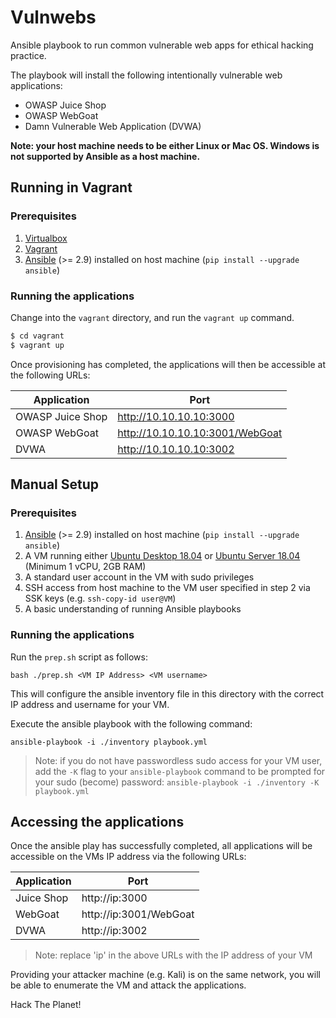 # Vulnwebs

Ansible playbook to run common vulnerable web apps for ethical hacking practice.

The playbook will install the following intentionally vulnerable web applications:

* OWASP Juice Shop
* OWASP WebGoat
* Damn Vulnerable Web Application (DVWA)

**Note: your host machine needs to be either Linux or Mac OS. Windows is not supported by Ansible as a host machine.**

## Running in Vagrant

### Prerequisites

1. [Virtualbox](https://www.virtualbox.org/wiki/Downloads)
2. [Vagrant](https://www.vagrantup.com/downloads.html)
3. [Ansible](https://docs.ansible.com/ansible/latest/installation_guide/intro_installation.html) (>= 2.9) installed on host machine (`pip install --upgrade ansible`)

### Running the applications

Change into the `vagrant` directory, and run the `vagrant up` command.

```bash
$ cd vagrant
$ vagrant up
```

Once provisioning has completed, the applications will then be accessible at the following URLs:

|Application|Port|
|---|---|
|OWASP Juice Shop|http://10.10.10.10:3000|
|OWASP WebGoat|http://10.10.10.10:3001/WebGoat|
|DVWA|http://10.10.10.10:3002|

## Manual Setup

### Prerequisites

1. [Ansible](https://docs.ansible.com/ansible/latest/installation_guide/intro_installation.html) (>= 2.9) installed on host machine (`pip install --upgrade ansible`)
2. A VM running either [Ubuntu Desktop 18.04](https://ubuntu.com/download/desktop) or [Ubuntu Server 18.04](https://ubuntu.com/download/server) (Minimum 1 vCPU, 2GB RAM)
3. A standard user account in the VM with sudo privileges
4. SSH access from host machine to the VM user specified in step 2 via SSK keys (e.g. `ssh-copy-id user@VM`)
5. A basic understanding of running Ansible playbooks

### Running the applications

Run the `prep.sh` script as follows:

`bash ./prep.sh <VM IP Address> <VM username>`

This will configure the ansible inventory file in this directory with the correct IP address and username for your VM.

Execute the ansible playbook with the following command:

`ansible-playbook -i ./inventory playbook.yml`

>Note: if you do not have passwordless sudo access for your VM user, add the `-K` flag to your `ansible-playbook` command to be prompted for your sudo (become) password:
`ansible-playbook -i ./inventory -K playbook.yml`

## Accessing the applications

Once the ansible play has successfully completed, all applications will be accessible on the VMs IP address via the following URLs:

|Application|Port|
|---|---|
|Juice Shop|http://ip:3000|
|WebGoat|http://ip:3001/WebGoat|
|DVWA|http://ip:3002|

> Note: replace 'ip' in the above URLs with the IP address of your VM

Providing your attacker machine (e.g. Kali) is on the same network, you will be able to enumerate the VM and attack the applications.

Hack The Planet!
